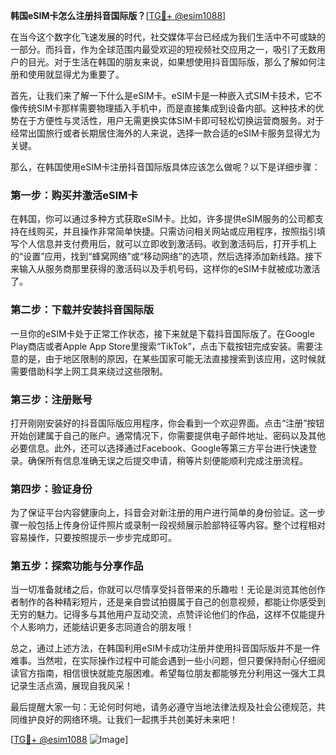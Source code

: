 **韩国eSIM卡怎么注册抖音国际版？**[[TG💪+ @esim1088](https://t.me/s/esim1088)]

在当今这个数字化飞速发展的时代，社交媒体平台已经成为我们生活中不可或缺的一部分。而抖音，作为全球范围内最受欢迎的短视频社交应用之一，吸引了无数用户的目光。对于生活在韩国的朋友来说，如果想使用抖音国际版，那么了解如何注册和使用就显得尤为重要了。

首先，让我们来了解一下什么是eSIM卡。eSIM卡是一种嵌入式SIM卡技术，它不像传统SIM卡那样需要物理插入手机中，而是直接集成到设备内部。这种技术的优势在于方便性与灵活性，用户无需更换实体SIM卡即可轻松切换运营商服务。对于经常出国旅行或者长期居住海外的人来说，选择一款合适的eSIM卡服务显得尤为关键。

那么，在韩国使用eSIM卡注册抖音国际版具体应该怎么做呢？以下是详细步骤：

### 第一步：购买并激活eSIM卡
在韩国，你可以通过多种方式获取eSIM卡。比如，许多提供eSIM服务的公司都支持在线购买，并且操作非常简单快捷。只需访问相关网站或应用程序，按照指引填写个人信息并支付费用后，就可以立即收到激活码。收到激活码后，打开手机上的“设置”应用，找到“蜂窝网络”或“移动网络”的选项，然后选择添加新线路。接下来输入从服务商那里获得的激活码以及手机号码，这样你的eSIM卡就被成功激活了。

### 第二步：下载并安装抖音国际版
一旦你的eSIM卡处于正常工作状态，接下来就是下载抖音国际版了。在Google Play商店或者Apple App Store里搜索“TikTok”，点击下载按钮完成安装。需要注意的是，由于地区限制的原因，在某些国家可能无法直接搜索到该应用，这时候就需要借助科学上网工具来绕过这些限制。

### 第三步：注册账号
打开刚刚安装好的抖音国际版应用程序，你会看到一个欢迎界面。点击“注册”按钮开始创建属于自己的账户。通常情况下，你需要提供电子邮件地址、密码以及其他必要信息。此外，还可以选择通过Facebook、Google等第三方平台进行快速登录。确保所有信息准确无误之后提交申请，稍等片刻便能顺利完成注册流程。

### 第四步：验证身份
为了保证平台内容健康向上，抖音会对新注册的用户进行简单的身份验证。这一步骤一般包括上传身份证件照片或录制一段视频展示脸部特征等内容。整个过程相对容易操作，只要按照提示一步步完成即可。

### 第五步：探索功能与分享作品
当一切准备就绪之后，你就可以尽情享受抖音带来的乐趣啦！无论是浏览其他创作者制作的各种精彩短片，还是亲自尝试拍摄属于自己的创意视频，都能让你感受到无穷的魅力。记得多与其他用户互动交流，点赞评论他们的作品，这样不仅能提升个人影响力，还能结识更多志同道合的朋友哦！

总之，通过上述方法，在韩国利用eSIM卡成功注册并使用抖音国际版并不是一件难事。当然啦，在实际操作过程中可能会遇到一些小问题，但只要保持耐心仔细阅读官方指南，相信很快就能克服困难。希望每位朋友都能够充分利用这一强大工具记录生活点滴，展现自我风采！

最后提醒大家一句：无论何时何地，请务必遵守当地法律法规及社会公德规范，共同维护良好的网络环境。让我们一起携手共创美好未来吧！

[[TG💪+ @esim1088](https://t.me/s/esim1088) ![Image](https://i.postimg.cc/4NQfJmqS/Snipaste-2025-05-13-00-14-12.png)]